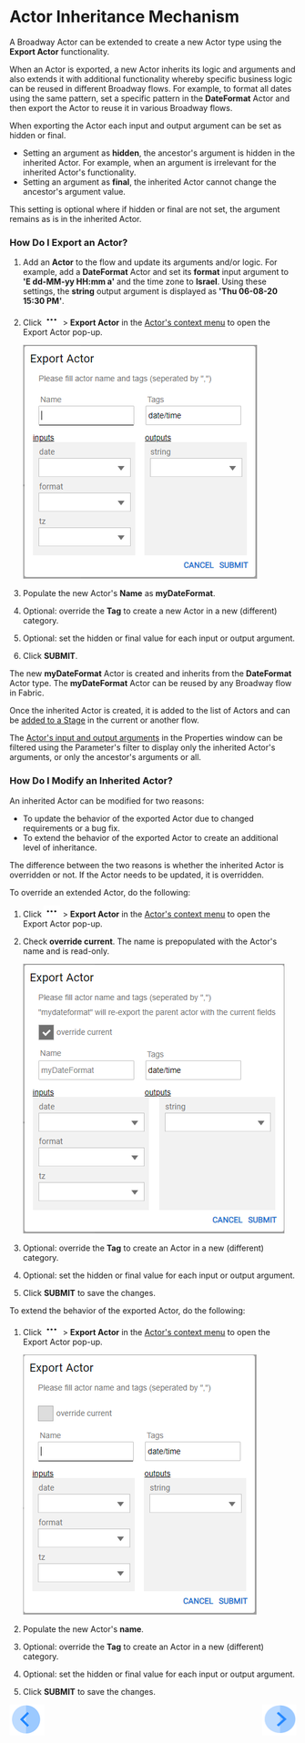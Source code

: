 # Actor Inheritance Mechanism

A Broadway Actor can be extended to create a new Actor type using the **Export Actor** functionality. 

When an Actor is exported, a new Actor inherits its logic and arguments and also extends it with additional functionality whereby specific business logic can be reused in different Broadway flows. For example, to format all dates using the same pattern, set a specific pattern in the **DateFormat** Actor and then export the Actor to reuse it in various Broadway flows. 

When exporting the Actor each input and output argument can be set as hidden or final. 

* Setting an argument as **hidden**, the ancestor's argument is hidden in the inherited Actor. For example, when an argument is irrelevant for the inherited Actor's functionality.
* Setting an argument as **final**, the inherited Actor cannot change the ancestor's argument value. 

This setting is optional where if hidden or final are not set, the argument remains as is in the inherited Actor.

### How Do I Export an Actor?

1. Add an **Actor** to the flow and update its arguments and/or logic. For example, add a **DateFormat**  Actor and set its **format** input argument to **'E  dd-MM-yy HH:mm a'** and the time zone to **Israel**. Using these settings, the **string** output argument is displayed as **'Thu  06-08-20 15:30 PM'**.

2. Click ![dots](images/99_19_dots.PNG) > **Export Actor** in the [Actor's context menu](18_broadway_flow_window.md#actor-context-menu) to open the Export Actor pop-up.

   ![export](images/99_06_export_1.PNG)

3. Populate the new Actor's **Name** as **myDateFormat**. 

4. Optional: override the **Tag** to create a new Actor in a new (different) category.

5. Optional: set the hidden or final value for each input or output argument.

6. Click **SUBMIT**. 


The new **myDateFormat** Actor is created and inherits from the **DateFormat** Actor type. The **myDateFormat** Actor can be reused by any Broadway flow in Fabric.

Once the inherited Actor is created, it is added to the list of Actors and can be [added to a Stage](03_broadway_actor.md#how-do-i-add-actor-to-stage) in the current or another flow.

The [Actor's input and output arguments](03_broadway_actor_window.md#properties-overview) in the Properties window can be filtered using the Parameter's filter to display only the inherited Actor's arguments, or only the ancestor's arguments or all.


### How Do I Modify an Inherited Actor?

An inherited Actor can be modified for two reasons:

- To update the behavior of the exported Actor due to changed requirements or a bug fix. 
- To extend the behavior of the exported Actor to create an additional level of inheritance.

The difference between the two reasons is whether the inherited Actor is overridden or not.  If the Actor needs to be updated, it is overridden. 

To override an extended Actor, do the following: 

1. Click ![dots](images/99_19_dots.PNG) > **Export Actor** in the [Actor's context menu](18_broadway_flow_window.md#actor-context-menu) to open the Export Actor pop-up.

2. Check **override current**. The name is prepopulated with the Actor's name and is read-only.

   ![export](images/99_06_export_2.PNG)

3. Optional: override the **Tag** to create an Actor in a new (different) category.

4. Optional: set the hidden or final value for each input or output argument.

5. Click **SUBMIT** to save the changes.

To extend the behavior of the exported Actor, do the following:

1. Click ![dots](images/99_19_dots.PNG) > **Export Actor** in the [Actor's context menu](18_broadway_flow_window.md#actor-context-menu) to open the Export Actor pop-up.

   ![export](images/99_06_export_3.PNG)


2. Populate the new Actor's **name**. 

3. Optional: override the **Tag** to create an Actor in a new (different) category.

4. Optional: set the hidden or final value for each input or output argument.

5. Click **SUBMIT** to save the changes.





[![Previous](/articles/images/Previous.png)](05_data_types.md)[<img align="right" width="60" height="54" src="/articles/images/Next.png">](07_broadway_flow_linking_actors.md)

